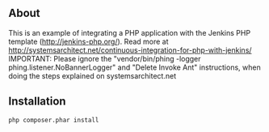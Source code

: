 ## About

This is an example of integrating a PHP application with the Jenkins PHP template (http://jenkins-php.org/). 
Read more at http://systemsarchitect.net/continuous-integration-for-php-with-jenkins/ 
IMPORTANT: Please ignore the "vendor/bin/phing -logger phing.listener.NoBannerLogger" and "Delete Invoke Ant" instructions, when doing the steps explained on systemsarchitect.net

## Installation

```
php composer.phar install
```



